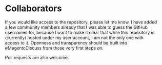 Collaborators
==========

If you would like access to the repository, please let me know. I have added a few community members already that I was able to guess the GitHub usernames for, because I want to make it clear that while this repository is (currently) hosted under my user account, I am not the only one with access to it. Openness and transparency should be built into #MagentoDiscuss from these very first steps on. 

Pull requests are also welcome. 